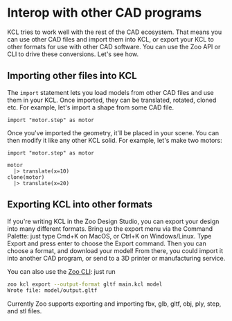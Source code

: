 # Interop with other CAD programs

KCL tries to work well with the rest of the CAD ecosystem. That means you can use other CAD files and import them into KCL, or export your KCL to other formats for use with other CAD software. You can use the Zoo API or CLI to drive these conversions. Let's see how.

## Importing other files into KCL

The `import` statement lets you load models from other CAD files and use them in your KCL. Once imported, they can be translated, rotated, cloned etc. For example, let's import a shape from some CAD file.

```kcl
import "motor.step" as motor
```

Once you've imported the geometry, it'll be placed in your scene. You can then modify it like any other KCL solid. For example, let's make two motors:

```kcl
import "motor.step" as motor

motor
  |> translate(x=10)
clone(motor)
  |> translate(x=20)
```

## Exporting KCL into other formats

If you're writing KCL in the Zoo Design Studio, you can export your design into many different formats. Bring up the export menu via the Command Palette: just type Cmd+K on MacOS, or Ctrl+K on Windows/Linux. Type Export and press enter to choose the Export command. Then you can choose a format, and download your model! From there, you could import it into another CAD program, or send to a 3D printer or manufacturing service.

You can also use the [Zoo CLI]: just run

```sh
zoo kcl export --output-format gltf main.kcl model
Wrote file: model/output.gltf
```

Currently Zoo supports exporting and importing fbx, glb, gltf, obj, ply, step, and stl files.

[Zoo CLI]: https://zoo.dev/docs/cli/manual
